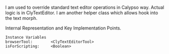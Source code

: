 I am used to override standard text editor operations in Calypso way.
Actual logic is in ClyTextEditor. I am another helper class which allows hook into the text morph.

Internal Representation and Key Implementation Points.

    Instance Variables
	browserTool:		<ClyTextEditorTool>
	isForScripting:		<Boolean>